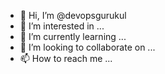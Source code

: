 - 👋 Hi, I’m @devopsgurukul
- 👀 I’m interested in ...
- 🌱 I’m currently learning ...
- 💞️ I’m looking to collaborate on ...
- 📫 How to reach me ...

<!---
devopsgurukul/devopsgurukul is a ✨ special ✨ repository because its `README.md` (this file) appears on your GitHub profile.
You can click the Preview link to take a look at your changes.
--->
